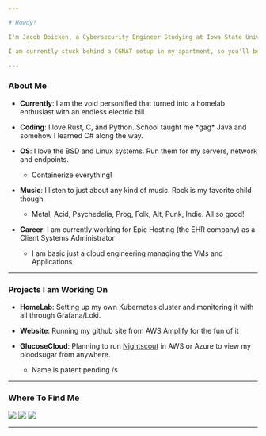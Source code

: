 ```yaml
---

# Howdy! 

I'm Jacob Boicken, a Cybersecurity Engineer Studying at Iowa State University. 

I am currently stuck behind a CGNAT setup in my apartment, so you'll be having a hard time reaching me. 

---
```


### About Me
- **Currently**: I am the void personified that turned into a homelab enthusiast with an endless electric bill.

- **Coding**: I love Rust, C, and Python. School taught me \*gag\* Java and somehow I learned C# along the way.

- **OS**: I love the BSD and Linux systems. Run them for my servers, network and endpoints.
    - Containerize everything!

- **Music**: I listen to just about any kind of music. Rock is my favorite child though. 
    - Metal, Acid, Psychedelia, Prog, Folk, Alt, Punk, Indie. All so good!      

- **Career**: I am currently working for Epic Hosting (the EHR company) as a Client Systems Administrator
    - I am basic just a cloud engineering managing the VMs and Applications
---

### Projects I am Working On
- **HomeLab**: Setting up my own Kubernetes cluster and monitoring it with all through Grafana/Loki.

- **Website**: Running my github site from AWS Amplify for the fun of it

- **GlucoseCloud**: Planning to run [Nightscout](https://nightscout.github.io) in AWS or Azure to view my bloodsugar from anywhere.
    - Name is patent pending /s

---

### Where To Find Me
<div>
  
  [<img src="https://img.shields.io/badge/GitHub-%2312100E.svg?&style=for-the-badge&logo=Github&logoColor=white&color=222222" />][github]
  [<img src="https://img.shields.io/badge/linkedin-%230077B5.svg?&style=for-the-badge&logo=linkedin&logoColor=white" />][linkedin]
  [<img src="https://img.shields.io/badge/discord-7289da.svg?&style=for-the-badge&logo=discord&logoColor=white" />][discord]

</div>

---

<!-- Where to Find Me -->
[github]: https://github.com/p0l1t1c1an
[linkedin]: https://www.linkedin.com/in/jacob-boicken/
[discord]: https://discordapp.com/users/745105200523771924 

